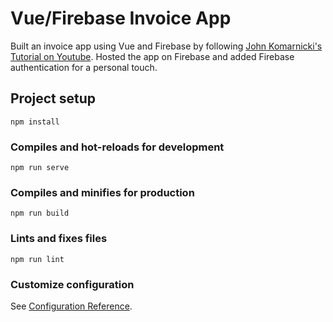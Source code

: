 # Vue/Firebase Invoice App
Built an invoice app using Vue and Firebase by following [John Komarnicki's](https://github.com/johnkomarnicki) [Tutorial on Youtube](https://www.youtube.com/watch?v=vsJtN54aA7w&t=9s). Hosted the app on Firebase and added Firebase authentication for a personal touch.

## Project setup
```
npm install
```

### Compiles and hot-reloads for development
```
npm run serve
```

### Compiles and minifies for production
```
npm run build
```

### Lints and fixes files
```
npm run lint
```

### Customize configuration
See [Configuration Reference](https://cli.vuejs.org/config/).